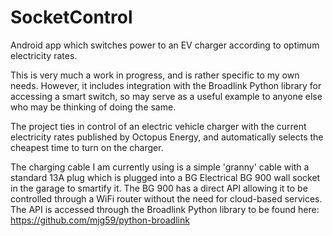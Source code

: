 # SocketControl
Android app which switches power to an EV charger according to optimum electricity rates.

This is very much a work in progress, and is rather specific to my own needs.  However, it
includes integration with the Broadlink Python library for accessing a smart switch, so
may serve as a useful example to anyone else who may be thinking of doing the same.

The project ties in control of an electric vehicle charger with the current electricity
rates published by Octopus Energy, and automatically selects the cheapest time to turn on
the charger.

The charging cable I am currently using is a simple 'granny' cable with a standard 13A plug
which is plugged into a BG Electrical BG 900 wall socket in the garage to smartify it.
The BG 900 has a direct API allowing it to be controlled through a WiFi router without
the need for cloud-based services.  The API is accessed through the Broadlink Python library 
to be found here: https://github.com/mjg59/python-broadlink